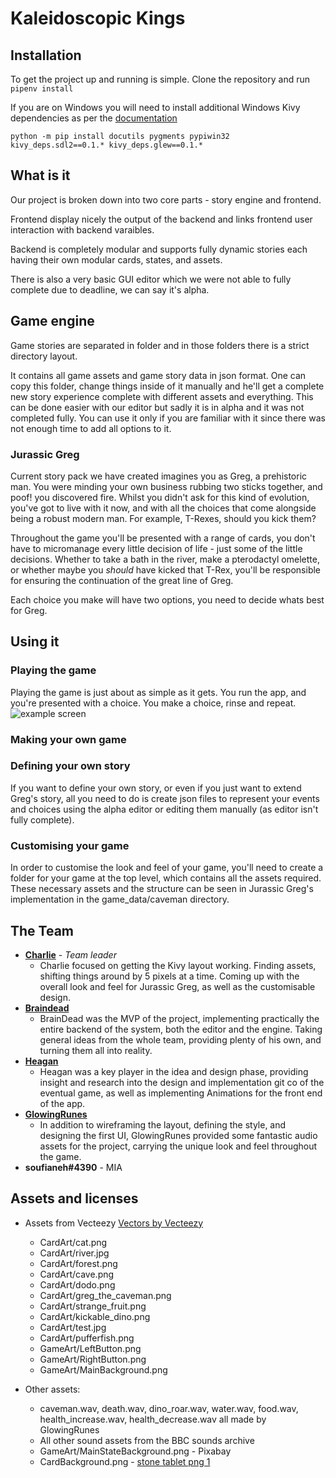 # Kaleidoscopic Kings

## Installation

To get the project up and running is simple. Clone the repository and run `pipenv install`

If you are on Windows you will need to install additional Windows Kivy dependencies as per the [documentation](https://kivy.org/doc/stable/installation/installation-windows.html)

```
python -m pip install docutils pygments pypiwin32 kivy_deps.sdl2==0.1.* kivy_deps.glew==0.1.*
```

## What is it

Our project is broken down into two core parts - story engine and frontend.

Frontend display nicely the output of the backend and links frontend user interaction with backend varaibles.

Backend is completely modular and supports fully dynamic stories each having their own modular cards, states,
and assets.

There is also a very basic GUI editor which we were not able to fully complete due to deadline, we can say it's 
alpha.

## Game engine

Game stories are separated in folder and in those folders there is a strict directory layout.

It contains all game assets and game story data in json format. One can copy this folder,
change things inside of it manually and he'll get a complete new story experience complete with different assets
 and everything. This can be done easier with our editor but sadly it is in alpha and it was not completed fully.
 You can use it only if you are familiar with it since there was not enough time to add all options to it.

### Jurassic Greg

Current story pack we have created imagines you as Greg, a prehistoric man.
You were minding your own business rubbing two sticks together, and poof! you discovered fire. Whilst you 
didn't ask for this kind of evolution, you've got to live with it now, and with all the choices that come alongside being a robust modern man. 
For example, T-Rexes, should you kick them?


Throughout the game you'll be presented with a range of cards, you don't have to micromanage every little decision of 
life - just some of the little decisions. Whether to take a bath in the river, make a pterodactyl omelette, or whether 
maybe you *should* have kicked that T-Rex, you'll be responsible for ensuring the continuation of the great line of Greg.

Each choice you make will have two options, you need to decide whats best for Greg.

## Using it

### Playing the game
Playing the game is just about as simple as it  gets. You run the app, and you're presented with a choice. You make a choice,
rinse and repeat. 
![example screen](https://i.imgur.com/35j6Fmj.png "Playing the game")


### Making your own game

### Defining your own story
If you want to define your own story, or even if you just want to extend Greg's story, all you need to do is create json 
files to represent your events and choices using the alpha editor or editing them manually (as editor isn't fully complete).

### Customising your game
In order to customise the look and feel of your game, you'll need to create a folder for your game at the top level, which contains all the assets required. 
These necessary assets and the structure can be seen in Jurassic Greg's implementation in the game_data/caveman directory.

## The Team

* **[Charlie](https://github.com/CharlieADavies)** - *Team leader*
  * Charlie focused on getting the Kivy layout working. Finding assets, shifting things around by 5 pixels at a time. 
    Coming up with the overall look and feel for Jurassic Greg, as well as the customisable design.
* **[Braindead](https://github.com/albertopoljak)**
  * BrainDead was the MVP of the project, implementing practically the entire backend of the system, both the editor and the engine. 
    Taking general ideas from the whole team, providing plenty of his own, and turning them all into reality.
* **[Heagan](https://github.com/Heagan)**
  * Heagan was a key player in the idea and design phase, providing insight and research into the design and implementation git co
    of the eventual game, as well as implementing Animations for the front end of the app.
* **[GlowingRunes](https://github.com/glowingrunes)**
  * In addition to wireframing the layout, defining the style, and designing the first UI, GlowingRunes provided some 
    fantastic audio assets for the project, carrying the unique look and feel throughout the game.
* **soufianeh#4390** - MIA

## Assets and licenses
* Assets from Vecteezy <a href="https://www.vecteezy.com/"> Vectors by Vecteezy</a>
    * CardArt/cat.png 
    * CardArt/river.jpg 
    * CardArt/forest.png 
    * CardArt/cave.png 
    * CardArt/dodo.png 
    * CardArt/greg_the_caveman.png
    * CardArt/strange_fruit.png 
    * CardArt/kickable_dino.png 
    * CardArt/test.jpg
    * CardArt/pufferfish.png
    * GameArt/LeftButton.png
    * GameArt/RightButton.png
    * GameArt/MainBackground.png
    
* Other assets:
    * caveman.wav, death.wav, dino_roar.wav, water.wav, food.wav, health_increase.wav, health_decrease.wav all made by GlowingRunes
    * All other sound assets from the BBC sounds archive 
    * GameArt/MainStateBackground.png  -  Pixabay
    * CardBackground.png  - <a title="stone tablet png 1" href="https://pngimage.net/stone-tablet-png-1/">stone tablet png 1</a>
